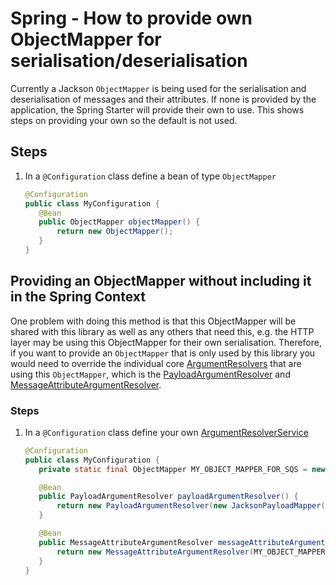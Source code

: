 # Spring - How to provide own ObjectMapper for serialisation/deserialisation

Currently a Jackson `ObjectMapper` is being used for the serialisation and deserialisation of messages and their attributes. If none is provided
by the application, the Spring Starter will provide their own to use. This shows steps on providing your own so the default is not used.

## Steps

1. In a `@Configuration` class define a bean of type `ObjectMapper`

    ```java
    @Configuration
    public class MyConfiguration {
       @Bean
       public ObjectMapper objectMapper() {
           return new ObjectMapper();
       }
    }
    ```

## Providing an ObjectMapper without including it in the Spring Context

One problem with doing this method is that this ObjectMapper will be shared with this library as well as any others that need this, e.g. the HTTP layer
may be using this ObjectMapper for their own serialisation. Therefore, if you want to provide an `ObjectMapper` that is only used by this library you would
need to override the individual core [ArgumentResolvers](../../../api/src/main/java/com/jashmore/sqs/argument/ArgumentResolver.java)
that are using this `ObjectMapper`, which is the
[PayloadArgumentResolver](../../../core/src/main/java/com/jashmore/sqs/argument/payload/PayloadArgumentResolver.java) and
[MessageAttributeArgumentResolver](../../../core/src/main/java/com/jashmore/sqs/argument/attribute/MessageAttributeArgumentResolver.java).

### Steps

1. In a `@Configuration` class define your own [ArgumentResolverService](../../../api/src/main/java/com/jashmore/sqs/argument/ArgumentResolverService.java)

    ```java
    @Configuration
    public class MyConfiguration {
       private static final ObjectMapper MY_OBJECT_MAPPER_FOR_SQS = new ObjectMapper();

       @Bean
       public PayloadArgumentResolver payloadArgumentResolver() {
           return new PayloadArgumentResolver(new JacksonPayloadMapper(MY_OBJECT_MAPPER_FOR_SQS));
       }

       @Bean
       public MessageAttributeArgumentResolver messageAttributeArgumentResolver() {
           return new MessageAttributeArgumentResolver(MY_OBJECT_MAPPER_FOR_SQS);
       }
    }
    ```
